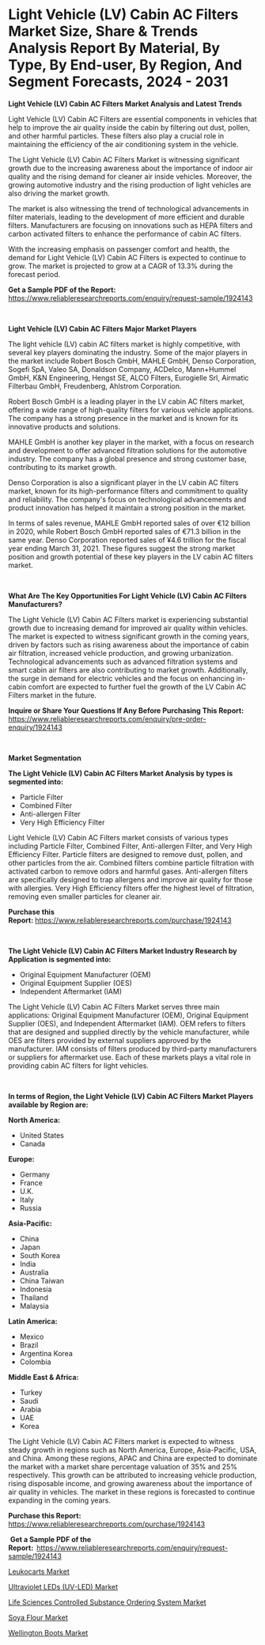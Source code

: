 <p><h1>Light Vehicle (LV) Cabin AC Filters Market Size, Share & Trends Analysis Report By Material, By Type, By End-user, By Region, And Segment Forecasts, 2024 - 2031</h1></p><p><strong>Light Vehicle (LV) Cabin AC Filters Market Analysis and Latest Trends</strong></p>
<p><p>Light Vehicle (LV) Cabin AC Filters are essential components in vehicles that help to improve the air quality inside the cabin by filtering out dust, pollen, and other harmful particles. These filters also play a crucial role in maintaining the efficiency of the air conditioning system in the vehicle.</p><p>The Light Vehicle (LV) Cabin AC Filters Market is witnessing significant growth due to the increasing awareness about the importance of indoor air quality and the rising demand for cleaner air inside vehicles. Moreover, the growing automotive industry and the rising production of light vehicles are also driving the market growth.</p><p>The market is also witnessing the trend of technological advancements in filter materials, leading to the development of more efficient and durable filters. Manufacturers are focusing on innovations such as HEPA filters and carbon activated filters to enhance the performance of cabin AC filters.</p><p>With the increasing emphasis on passenger comfort and health, the demand for Light Vehicle (LV) Cabin AC Filters is expected to continue to grow. The market is projected to grow at a CAGR of 13.3% during the forecast period.</p></p>
<p><strong>Get a Sample PDF of the Report:&nbsp;</strong> <a href="https://www.reliableresearchreports.com/enquiry/request-sample/1924143">https://www.reliableresearchreports.com/enquiry/request-sample/1924143</a></p>
<p>&nbsp;</p>
<p><strong>Light Vehicle (LV) Cabin AC Filters Major Market Players</strong></p>
<p><p>The light vehicle (LV) cabin AC filters market is highly competitive, with several key players dominating the industry. Some of the major players in the market include Robert Bosch GmbH, MAHLE GmbH, Denso Corporation, Sogefi SpA, Valeo SA, Donaldson Company, ACDelco, Mann+Hummel GmbH, K&N Engineering, Hengst SE, ALCO Filters, Eurogielle Srl, Airmatic Filterbau GmbH, Freudenberg, Ahlstrom Corporation.</p><p>Robert Bosch GmbH is a leading player in the LV cabin AC filters market, offering a wide range of high-quality filters for various vehicle applications. The company has a strong presence in the market and is known for its innovative products and solutions.</p><p>MAHLE GmbH is another key player in the market, with a focus on research and development to offer advanced filtration solutions for the automotive industry. The company has a global presence and strong customer base, contributing to its market growth.</p><p>Denso Corporation is also a significant player in the LV cabin AC filters market, known for its high-performance filters and commitment to quality and reliability. The company's focus on technological advancements and product innovation has helped it maintain a strong position in the market.</p><p>In terms of sales revenue, MAHLE GmbH reported sales of over €12 billion in 2020, while Robert Bosch GmbH reported sales of €71.3 billion in the same year. Denso Corporation reported sales of ¥4.6 trillion for the fiscal year ending March 31, 2021. These figures suggest the strong market position and growth potential of these key players in the LV cabin AC filters market.</p></p>
<p>&nbsp;</p>
<p><strong>What Are The Key Opportunities For Light Vehicle (LV) Cabin AC Filters Manufacturers?</strong></p>
<p><p>The Light Vehicle (LV) Cabin AC Filters market is experiencing substantial growth due to increasing demand for improved air quality within vehicles. The market is expected to witness significant growth in the coming years, driven by factors such as rising awareness about the importance of cabin air filtration, increased vehicle production, and growing urbanization. Technological advancements such as advanced filtration systems and smart cabin air filters are also contributing to market growth. Additionally, the surge in demand for electric vehicles and the focus on enhancing in-cabin comfort are expected to further fuel the growth of the LV Cabin AC Filters market in the future.</p></p>
<p><strong>Inquire or Share Your Questions If Any Before Purchasing This Report:</strong> <a href="https://www.reliableresearchreports.com/enquiry/pre-order-enquiry/1924143">https://www.reliableresearchreports.com/enquiry/pre-order-enquiry/1924143</a></p>
<p>&nbsp;</p>
<p><strong>Market Segmentation</strong></p>
<p><strong>The Light Vehicle (LV) Cabin AC Filters Market Analysis by types is segmented into:</strong></p>
<p><ul><li>Particle Filter</li><li>Combined Filter</li><li>Anti-allergen Filter</li><li>Very High Efficiency Filter</li></ul></p>
<p><p>Light Vehicle (LV) Cabin AC Filters market consists of various types including Particle Filter, Combined Filter, Anti-allergen Filter, and Very High Efficiency Filter. Particle filters are designed to remove dust, pollen, and other particles from the air. Combined filters combine particle filtration with activated carbon to remove odors and harmful gases. Anti-allergen filters are specifically designed to trap allergens and improve air quality for those with allergies. Very High Efficiency filters offer the highest level of filtration, removing even smaller particles for cleaner air.</p></p>
<p><strong>Purchase this Report:&nbsp;</strong><a href="https://www.reliableresearchreports.com/purchase/1924143">https://www.reliableresearchreports.com/purchase/1924143</a></p>
<p>&nbsp;</p>
<p><strong>The Light Vehicle (LV) Cabin AC Filters Market Industry Research by Application is segmented into:</strong></p>
<p><ul><li>Original Equipment Manufacturer (OEM)</li><li>Original Equipment Supplier (OES)</li><li>Independent Aftermarket (IAM)</li></ul></p>
<p><p>The Light Vehicle (LV) Cabin AC Filters Market serves three main applications: Original Equipment Manufacturer (OEM), Original Equipment Supplier (OES), and Independent Aftermarket (IAM). OEM refers to filters that are designed and supplied directly by the vehicle manufacturer, while OES are filters provided by external suppliers approved by the manufacturer. IAM consists of filters produced by third-party manufacturers or suppliers for aftermarket use. Each of these markets plays a vital role in providing cabin AC filters for light vehicles.</p></p>
<p>&nbsp;</p>
<p><strong>In terms of Region, the Light Vehicle (LV) Cabin AC Filters Market Players available by Region are:</strong></p>
<p>
    <p> <strong> North America: </strong>
        <ul>
            <li>United States</li>
            <li>Canada</li>
        </ul>
        </p> 
    <p> <strong> Europe: </strong>
        <ul>
            <li>Germany</li>
            <li>France</li>
            <li>U.K.</li>
            <li>Italy</li>
            <li>Russia</li>
        </ul>
        </p> 
    <p> <strong> Asia-Pacific: </strong>
        <ul>
            <li>China</li>
            <li>Japan</li>
            <li>South Korea</li>
            <li>India</li>
            <li>Australia</li>
            <li>China Taiwan</li>
            <li>Indonesia</li>
            <li>Thailand</li>
            <li>Malaysia</li>
        </ul>
        </p> 
    <p> <strong> Latin America: </strong>
        <ul>
            <li>Mexico</li>
            <li>Brazil</li>
            <li>Argentina Korea</li>
            <li>Colombia</li>
        </ul>
        </p> 
    <p> <strong> Middle East & Africa: </strong>
        <ul>
            <li>Turkey</li>
            <li>Saudi</li>
            <li>Arabia</li>
            <li>UAE</li>
            <li>Korea</li>
        </ul>
    </p>
    </p>
<p><p>The Light Vehicle (LV) Cabin AC Filters market is expected to witness steady growth in regions such as North America, Europe, Asia-Pacific, USA, and China. Among these regions, APAC and China are expected to dominate the market with a market share percentage valuation of 35% and 25% respectively. This growth can be attributed to increasing vehicle production, rising disposable income, and growing awareness about the importance of air quality in vehicles. The market in these regions is forecasted to continue expanding in the coming years.</p></p>
<p><strong>Purchase this Report: </strong><a href="https://www.reliableresearchreports.com/purchase/1924143">https://www.reliableresearchreports.com/purchase/1924143</a></p>
<p>&nbsp;<strong>Get a Sample PDF of the Report:&nbsp;&nbsp;</strong><a href="https://www.reliableresearchreports.com/enquiry/request-sample/1924143">https://www.reliableresearchreports.com/enquiry/request-sample/1924143</a></p>
<p><strong></strong></p>
<p><p><a href="https://github.com/shotows/Market-Research-Report-List-1/blob/main/leukocarts-market.md">Leukocarts Market</a></p><p><a href="https://artistic-helicopter-ca9.notion.site/Ultraviolet-LEDs-UV-LED-Market-Size-Reflecting-a-Forecast-Till-2031-Market-By-Type-By-Applicatio-c02444f7161246b3bbe522823edda1bf">Ultraviolet LEDs (UV-LED) Market</a></p><p><a href="https://github.com/Sinjinluong3e0awx2m195k76/Market-Research-Report-List-1/blob/main/life-sciences-controlled-substance-ordering-system-market.md">Life Sciences Controlled Substance Ordering System Market</a></p><p><a href="https://view.publitas.com/reportprime-1/soya-flour-market-with-the-goal-of-estimating-the-market-size-and-future-growth-potential-of-various-market-segments-based-on-component-applications-end-user-and-region/">Soya Flour Market</a></p><p><a href="https://view.publitas.com/reportprime-1/wellington-boots-market-offers-provide-insightful-data-for-the-time-period-from-2024-to-2031-and-also-provide-analysis-based-on-application-type-and-region/">Wellington Boots Market</a></p></p>